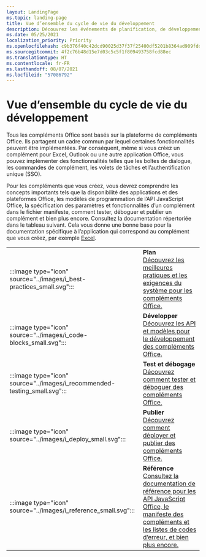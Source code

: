 ```yaml
---
layout: LandingPage
ms.topic: landing-page
title: Vue d’ensemble du cycle de vie du développement
description: Découvrez les événements de planification, de développement, de test et de publication du cycle de vie.
ms.date: 05/25/2021
localization_priority: Priority
ms.openlocfilehash: c9b376f40c42dcd90025d37f37f25400df5201b8364ad909fdda6b1f23f16291
ms.sourcegitcommit: 4f2c76b48d15e7d03c5c5f1f809493758fcd88ec
ms.translationtype: HT
ms.contentlocale: fr-FR
ms.lasthandoff: 08/07/2021
ms.locfileid: "57086792"
---
```

# <a name="development-lifecycle-overview"></a>Vue d’ensemble du cycle de vie du développement

Tous les compléments Office sont basés sur la plateforme de compléments Office. Ils partagent un cadre commun par lequel certaines fonctionnalités peuvent être implémentées. Par conséquent, même si vous créez un complément pour Excel, Outlook ou une autre application Office, vous pouvez implémenter des fonctionnalités telles que les boîtes de dialogue, les commandes de complément, les volets de tâches et l’authentification unique (SSO).

Pour les compléments que vous créez, vous devrez comprendre les concepts importants tels que la disponibilité des applications et des plateformes Office, les modèles de programmation de l’API JavaScript Office, la spécification des paramètres et fonctionnalités d’un complément dans le fichier manifeste, comment tester, déboguer et publier un complément et bien plus encore. Consultez la documentation répertoriée dans le tableau suivant. Cela vous donne une bonne base pour la documentation spécifique à l’application qui correspond au complément que vous créez, par exemple [Excel](../excel/index.yml).

|               |               |
| ------------- | ------------- |
| :::image type="icon" source="../images/i_best-practices_small.svg"::: | **Plan**<br>[Découvrez les meilleures pratiques et les exigences du système pour les compléments Office.](../concepts/add-in-development-best-practices.md) |
| :::image type="icon" source="../images/i_code-blocks_small.svg"::: | **Développer**<br>[Découvrez les API et modèles pour le développement des compléments Office.](../develop/develop-overview.md) |
| :::image type="icon" source="../images/i_recommended-testing_small.svg"::: | **Test et débogage**<br>[Découvrez comment tester et déboguer des compléments Office.](../testing/test-debug-office-add-ins.md) |
| :::image type="icon" source="../images/i_deploy_small.svg"::: | **Publier**<br>[Découvrez comment déployer et publier des compléments Office.](../publish/publish.md) |
| :::image type="icon" source="../images/i_reference_small.svg"::: | **Référence**<br>[Consultez la documentation de référence pour les API JavaScript Office, le manifeste des compléments et les listes de codes d’erreur, et bien plus encore.](../reference/javascript-api-for-office.md) |
